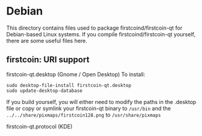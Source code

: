 
Debian
====================
This directory contains files used to package firstcoind/firstcoin-qt
for Debian-based Linux systems. If you compile firstcoind/firstcoin-qt yourself, there are some useful files here.

## firstcoin: URI support ##


firstcoin-qt.desktop  (Gnome / Open Desktop)
To install:

	sudo desktop-file-install firstcoin-qt.desktop
	sudo update-desktop-database

If you build yourself, you will either need to modify the paths in
the .desktop file or copy or symlink your firstcoin-qt binary to `/usr/bin`
and the `../../share/pixmaps/firstcoin128.png` to `/usr/share/pixmaps`

firstcoin-qt.protocol (KDE)

